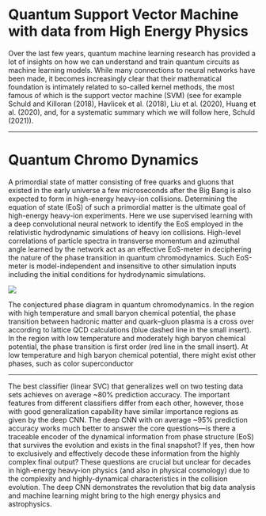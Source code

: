 # Quantum Support Vector Machine with data from High Energy Physics

Over the last few years, quantum machine learning research has provided a lot of
insights on how we can understand and train quantum circuits as machine learning models.
While many connections to neural networks have been made, it becomes increasingly clear that
their mathematical foundation is intimately related to so-called kernel methods, the most famous
of which is the support vector machine (SVM) (see for example Schuld and Killoran (2018), Havlicek
et al. (2018), Liu et al. (2020), Huang et al. (2020), and, for a systematic summary which we will
follow here, Schuld (2021)).


--------------------------


# Quantum Chromo Dynamics

A primordial state of matter consisting of free quarks and gluons that existed in the early
universe a few microseconds after the Big Bang is also expected to form in high-energy heavy-ion
collisions. Determining the equation of state (EoS) of such a primordial matter is the ultimate
goal of high-energy heavy-ion experiments. Here we use supervised learning with a deep
convolutional neural network to identify the EoS employed in the relativistic hydrodynamic
simulations of heavy ion collisions. High-level correlations of particle spectra in transverse
momentum and azimuthal angle learned by the network act as an effective EoS-meter in deciphering
the nature of the phase transition in quantum chromodynamics. Such EoS-meter is model-independent
and insensitive to other simulation inputs including the initial conditions for hydrodynamic
simulations.



![](https://media.springernature.com/lw685/springer-static/image/art%3A10.1038%2Fs41467-017-02726-3/MediaObjects/41467_2017_2726_Fig1_HTML.jpg?as=webp)


The conjectured phase diagram in quantum chromodynamics. In the region with high temperature and small baryon chemical potential, the phase transition between hadronic matter and quark–gluon plasma is a cross over according to lattice QCD calculations (blue dashed line in the small insert). In the region with low temperature and moderately high baryon chemical potential, the phase transition is first order (red line in the small insert). At low temperature and high baryon chemical potential, there might exist other phases, such as color superconductor



----------------

The best classifier (linear SVC) that generalizes well on two testing data sets achieves on average ~80% prediction accuracy. The important features from different classifiers differ from each other, however, those with good generalization capability have similar importance regions as given by the deep CNN. The deep CNN with on average ~95% prediction accuracy works much better to answer the core questions—is there a traceable encoder of the dynamical information from phase structure (EoS) that survives the evolution and exists in the final snapshot? If yes, then how to exclusively and effectively decode these information from the highly complex final output? These questions are crucial but unclear for decades in high-energy heavy-ion physics (and also in physical cosmology) due to the complexity and highly-dynamical characteristics in the collision evolution. The deep CNN demonstrates the revolution that big data analysis and machine learning might bring to the high energy physics and astrophysics.
